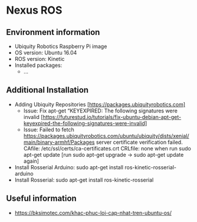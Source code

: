 # Nexus ROS

## Environment information
- Ubiquity Robotics Raspberry Pi image
- OS version: Ubuntu 16.04 
- ROS version: Kinetic
- Installed packages:
    - ...

## Additional Installation
- Adding Ubiquity Repositories [https://packages.ubiquityrobotics.com]
  - Issue: Fix apt-get “KEYEXPIRED: The following signatures were invalid [https://futurestud.io/tutorials/fix-ubuntu-debian-apt-get-keyexpired-the-following-signatures-were-invalid]
  - Issue: Failed to fetch https://packages.ubiquityrobotics.com/ubuntu/ubiquity/dists/xenial/main/binary-armhf/Packages  server certificate verification failed. CAfile: /etc/ssl/certs/ca-certificates.crt CRLfile: none when run sudo apt-get update [run sudo apt-get upgrade -> sudo apt-get update again]
- Install Rosserial Arduino: sudo apt-get install ros-kinetic-rosserial-arduino
- Install Rosserial: sudo apt-get install ros-kinetic-rosserial

## Useful information
- https://bksimotec.com/khac-phuc-loi-cap-nhat-tren-ubuntu-os/
